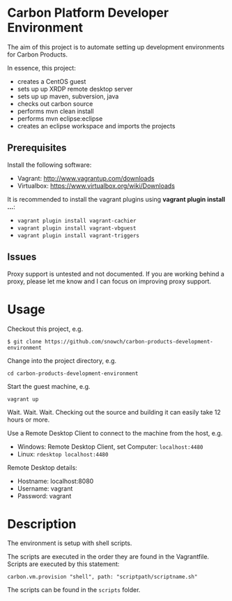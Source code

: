 Carbon Platform Developer Environment
=====================================

The aim of this project is to automate setting up development environments for Carbon 
Products.

In essence, this project:

- creates a CentOS guest
- sets up up XRDP remote desktop server
- sets up up maven, subversion, java
- checks out carbon source
- performs mvn clean install
- performs mvn eclipse:eclipse
- creates an eclipse workspace and imports the projects 

Prerequisites
-------------
Install the following software:
- Vagrant: http://www.vagrantup.com/downloads
- Virtualbox: https://www.virtualbox.org/wiki/Downloads

It is recommended to install the vagrant plugins using **vagrant plugin install ...**:

- ```vagrant plugin install vagrant-cachier```
- ```vagrant plugin install vagrant-vbguest```
- ```vagrant plugin install vagrant-triggers```

Issues
------
Proxy support is untested and not documented.  If you are working behind a proxy, 
please let me know and I can focus on improving proxy support.

Usage
=====

Checkout this project, e.g. 

```$ git clone https://github.com/snowch/carbon-products-development-environment```

Change into the project directory, e.g.

```cd carbon-products-development-environment```

Start the guest machine, e.g.

```vagrant up```

Wait.  Wait.  Wait.  Checking out the source and building it can easily take 12 hours or more.

Use a Remote Desktop Client to connect to the machine from the host, e.g.

- Windows: Remote Desktop Client, set Computer: ```localhost:4480```
- Linux: ```rdesktop localhost:4480```

Remote Desktop details:

- Hostname: localhost:8080
- Username: vagrant
- Password: vagrant


Description
===========

The environment is setup with shell scripts.

The scripts are executed in the order they are found in the Vagrantfile.  Scripts are
executed by this statement:

```carbon.vm.provision "shell", path: "scriptpath/scriptname.sh"```

The scripts can be found in the ```scripts``` folder.

